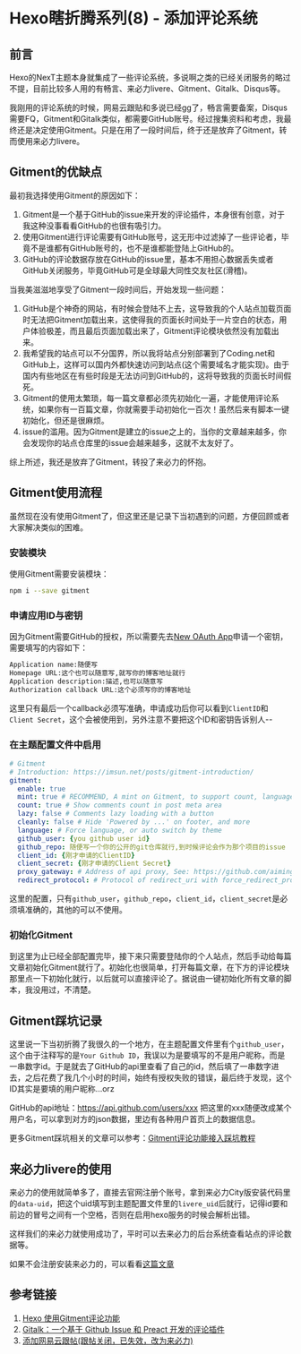 # Hexo瞎折腾系列(8) - 添加评论系统

## 前言

Hexo的NexT主题本身就集成了一些评论系统，多说啊之类的已经关闭服务的略过不提，目前比较多人用的有畅言、来必力livere、Gitment、Gitalk、Disqus等。

我刚用的评论系统的时候，网易云跟贴和多说已经gg了，畅言需要备案，Disqus需要FQ，Gitment和Gitalk类似，都需要GitHub账号。经过搜集资料和考虑，我最终还是决定使用Gitment。只是在用了一段时间后，终于还是放弃了Gitment，转而使用来必力livere。
<!--more-->

## Gitment的优缺点

最初我选择使用Gitment的原因如下：

1. Gitment是一个基于GitHub的issue来开发的评论插件，本身很有创意，对于我这种没事看看GitHub的也很有吸引力。
2. 使用Gitment进行评论需要有GitHub账号，这无形中过滤掉了一些评论者，毕竟不是谁都有GitHub账号的，也不是谁都能登陆上GitHub的。
3. GitHub的评论数据存放在GitHub的issue里，基本不用担心数据丢失或者GitHub关闭服务，毕竟GitHub可是全球最大同性交友社区(滑稽)。

当我美滋滋地享受了Gitment一段时间后，开始发现一些问题：

1. GitHub是个神奇的网站，有时候会登陆不上去，这导致我的个人站点加载页面时无法把Gitment加载出来，这使得我的页面长时间处于一片空白的状态，用户体验极差，而且最后页面加载出来了，Gitment评论模块依然没有加载出来。
2. 我希望我的站点可以不分国界，所以我将站点分别部署到了Coding.net和GitHub上，这样可以国内外都快速访问到站点(这个需要域名才能实现)。由于国内有些地区在有些时段是无法访问到GitHub的，这将导致我的页面长时间假死。
3. Gitment的使用太繁琐，每一篇文章都必须先初始化一遍，才能使用评论系统，如果你有一百篇文章，你就需要手动初始化一百次！虽然后来有脚本一键初始化，但还是很麻烦。
4. issue的滥用。因为Gitment是建立的issue之上的，当你的文章越来越多，你会发现你的站点仓库里的issue会越来越多，这就不太友好了。

综上所述，我还是放弃了Gitment，转投了来必力的怀抱。

## Gitment使用流程

虽然现在没有使用Gitment了，但这里还是记录下当初遇到的问题，方便回顾或者大家解决类似的困难。

### 安装模块

使用Gitment需要安装模块：
```bash
npm i --save gitment
```
### 申请应用ID与密钥

因为Gitment需要GitHub的授权，所以需要先去[New OAuth App](https://github.com/settings/applications/new)申请一个密钥，需要填写的内容如下：

```html
Application name:随便写
Homepage URL:这个也可以随意写,就写你的博客地址就行
Application description:描述,也可以随意写
Authorization callback URL:这个必须写你的博客地址
```

这里只有最后一个callback必须写准确，申请成功后你可以看到`ClientID`和`Client Secret`，这个会被使用到，另外注意不要把这个ID和密钥告诉别人--

### 在主题配置文件中启用

```yml
# Gitment
# Introduction: https://imsun.net/posts/gitment-introduction/
gitment:
  enable: true
  mint: true # RECOMMEND, A mint on Gitment, to support count, language and proxy_gateway
  count: true # Show comments count in post meta area
  lazy: false # Comments lazy loading with a button
  cleanly: false # Hide 'Powered by ...' on footer, and more
  language: # Force language, or auto switch by theme
  github_user: {you github user id}
  github_repo: 随便写一个你的公开的git仓库就行,到时候评论会作为那个项目的issue
  client_id: {刚才申请的ClientID}
  client_secret: {刚才申请的Client Secret}
  proxy_gateway: # Address of api proxy, See: https://github.com/aimingoo/intersect
  redirect_protocol: # Protocol of redirect_uri with force_redirect_protocol when mint enabled
```

这里的配置，只有`github_user`，`github_repo`，`client_id`，`client_secret`是必须填准确的，其他的可以不使用。

### 初始化Gitment

到这里为止已经全部配置完毕，接下来只需要登陆你的个人站点，然后手动给每篇文章初始化Gitment就行了。初始化也很简单，打开每篇文章，在下方的评论模块那里点一下初始化就行，以后就可以直接评论了。据说由一键初始化所有文章的脚本，我没用过，不清楚。 

## Gitment踩坑记录

这里说一下当初折腾了我很久的一个地方，在主题配置文件里有个`github_user`，这个由于注释写的是`Your Github ID`，我误以为是要填写的不是用户昵称，而是一串数字id。于是就去了GitHub的api里查看了自己的id，然后填了一串数字进去，之后花费了我几个小时的时间，始终有授权失败的错误，最后终于发现，这个ID其实是要填的用户昵称...orz

GitHub的api地址：https://api.github.com/users/xxx
把这里的xxx随便改成某个用户名，可以拿到对方的json数据，里边有各种用户首页上的数据信息。

更多Gitment踩坑相关的文章可以参考：[Gitment评论功能接入踩坑教程](https://www.jianshu.com/p/57afa4844aaa)

## 来必力livere的使用

来必力的使用就简单多了，直接去官网注册个账号，拿到来必力City版安装代码里的`data-uid`，把这个uid填写到主题配置文件里的`livere_uid`后就行，记得id要和前边的冒号之间有一个空格，否则在启用hexo服务的时候会解析出错。

这样我们的来必力就使用成功了，平时可以去来必力的后台系统查看站点的评论数据等。

如果不会注册安装来必力的，可以看看[这篇文章](https://www.jianshu.com/p/61abc6c43220)

## 参考链接

1. [Hexo 使用Gitment评论功能](https://sjq597.github.io/2018/05/18/Hexo-%E4%BD%BF%E7%94%A8Gitment%E8%AF%84%E8%AE%BA%E5%8A%9F%E8%83%BD/)
2. [Gitalk：一个基于 Github Issue 和 Preact 开发的评论插件](https://www.v2ex.com/t/378728)
3. [添加网易云跟帖(跟帖关闭，已失效，改为来必力)](https://segmentfault.com/a/1190000009544924#articleHeader20)
